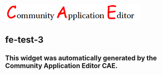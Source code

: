 ![CAE](https://github.com/CAE-Community-Application-Editor/application-3232/blob/gh-pages/frontendComponent-fe-test-3/img/logo.png)  

fe-test-3
===================


This widget was automatically generated by the Community Application Editor CAE.  
---------------
